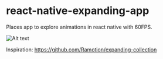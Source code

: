 # react-native-expanding-app
Places app to explore animations in react native with 60FPS.

![Alt text](/assets/expanding_collection.gif?raw=true)

Inspiration: https://github.com/Ramotion/expanding-collection


